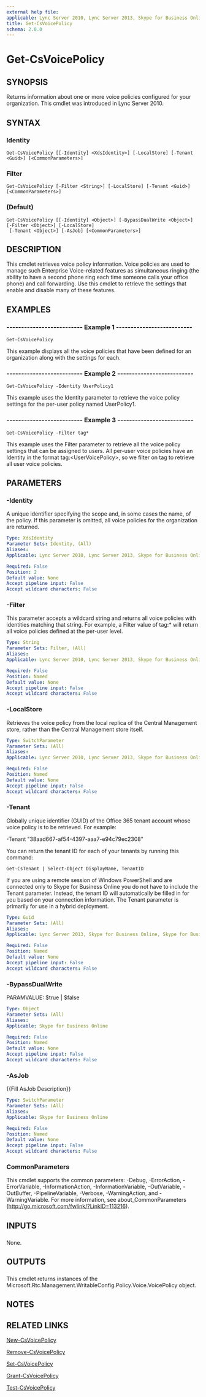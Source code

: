 ```yaml
---
external help file: 
applicable: Lync Server 2010, Lync Server 2013, Skype for Business Online, Skype for Business Server 2015, Skype for Business Server 2019
title: Get-CsVoicePolicy
schema: 2.0.0
---
```


# Get-CsVoicePolicy

## SYNOPSIS
Returns information about one or more voice policies configured for your organization.
This cmdlet was introduced in Lync Server 2010.



## SYNTAX

### Identity
```
Get-CsVoicePolicy [[-Identity] <XdsIdentity>] [-LocalStore] [-Tenant <Guid>] [<CommonParameters>]
```

### Filter
```
Get-CsVoicePolicy [-Filter <String>] [-LocalStore] [-Tenant <Guid>] [<CommonParameters>]
```

###  (Default)
```
Get-CsVoicePolicy [[-Identity] <Object>] [-BypassDualWrite <Object>] [-Filter <Object>] [-LocalStore]
 [-Tenant <Object>] [-AsJob] [<CommonParameters>]
```

## DESCRIPTION
This cmdlet retrieves voice policy information.
Voice policies are used to manage such Enterprise Voice-related features as simultaneous ringing (the ability to have a second phone ring each time someone calls your office phone) and call forwarding.
Use this cmdlet to retrieve the settings that enable and disable many of these features.



## EXAMPLES


### -------------------------- Example 1 -------------------------- 
```
Get-CsVoicePolicy
```

This example displays all the voice policies that have been defined for an organization along with the settings for each.



### -------------------------- Example 2 -------------------------- 
```
Get-CsVoicePolicy -Identity UserPolicy1
```

This example uses the Identity parameter to retrieve the voice policy settings for the per-user policy named UserPolicy1.


### -------------------------- Example 3 -------------------------- 
```
Get-CsVoicePolicy -Filter tag*
```

This example uses the Filter parameter to retrieve all the voice policy settings that can be assigned to users.
All per-user voice policies have an Identity in the format tag:\<UserVoicePolicy\>, so we filter on tag  to retrieve all user voice policies.



## PARAMETERS

### -Identity

A unique identifier specifying the scope and, in some cases the name, of the policy.
If this parameter is omitted, all voice policies for the organization are returned.



```yaml
Type: XdsIdentity
Parameter Sets: Identity, (All)
Aliases: 
Applicable: Lync Server 2010, Lync Server 2013, Skype for Business Online, Skype for Business Server 2015, Skype for Business Server 2019

Required: False
Position: 2
Default value: None
Accept pipeline input: False
Accept wildcard characters: False
```

### -Filter

This parameter accepts a wildcard string and returns all voice policies with identities matching that string.
For example, a Filter value of tag:* will return all voice policies defined at the per-user level.



```yaml
Type: String
Parameter Sets: Filter, (All)
Aliases: 
Applicable: Lync Server 2010, Lync Server 2013, Skype for Business Online, Skype for Business Server 2015, Skype for Business Server 2019

Required: False
Position: Named
Default value: None
Accept pipeline input: False
Accept wildcard characters: False
```

### -LocalStore

Retrieves the voice policy from the local replica of the Central Management store, rather than the Central Management store itself.


```yaml
Type: SwitchParameter
Parameter Sets: (All)
Aliases: 
Applicable: Lync Server 2010, Lync Server 2013, Skype for Business Online, Skype for Business Server 2015, Skype for Business Server 2019

Required: False
Position: Named
Default value: None
Accept pipeline input: False
Accept wildcard characters: False
```

### -Tenant

Globally unique identifier (GUID) of the Office 365 tenant account whose voice policy is to be retrieved.
For example:

-Tenant "38aad667-af54-4397-aaa7-e94c79ec2308"

You can return the tenant ID for each of your tenants by running this command:

`Get-CsTenant | Select-Object DisplayName, TenantID`


If you are using a remote session of Windows PowerShell and are connected only to Skype for Business Online you do not have to include the Tenant parameter.
Instead, the tenant ID will automatically be filled in for you based on your connection information.
The Tenant parameter is primarily for use in a hybrid deployment.



```yaml
Type: Guid
Parameter Sets: (All)
Aliases: 
Applicable: Lync Server 2013, Skype for Business Online, Skype for Business Server 2015, Skype for Business Server 2019

Required: False
Position: Named
Default value: None
Accept pipeline input: False
Accept wildcard characters: False
```

### -BypassDualWrite
PARAMVALUE: $true | $false

```yaml
Type: Object
Parameter Sets: (All)
Aliases: 
Applicable: Skype for Business Online

Required: False
Position: Named
Default value: None
Accept pipeline input: False
Accept wildcard characters: False
```

### -AsJob
{{Fill AsJob Description}}

```yaml
Type: SwitchParameter
Parameter Sets: (All)
Aliases: 
Applicable: Skype for Business Online

Required: False
Position: Named
Default value: None
Accept pipeline input: False
Accept wildcard characters: False
```

### CommonParameters
This cmdlet supports the common parameters: -Debug, -ErrorAction, -ErrorVariable, -InformationAction, -InformationVariable, -OutVariable, -OutBuffer, -PipelineVariable, -Verbose, -WarningAction, and -WarningVariable. For more information, see about_CommonParameters (http://go.microsoft.com/fwlink/?LinkID=113216).

## INPUTS

###  
None.

## OUTPUTS

###  
This cmdlet returns instances of the Microsoft.Rtc.Management.WritableConfig.Policy.Voice.VoicePolicy object.

## NOTES

## RELATED LINKS

[New-CsVoicePolicy](New-CsVoicePolicy.md)

[Remove-CsVoicePolicy](Remove-CsVoicePolicy.md)

[Set-CsVoicePolicy](Set-CsVoicePolicy.md)

[Grant-CsVoicePolicy](Grant-CsVoicePolicy.md)

[Test-CsVoicePolicy](Test-CsVoicePolicy.md)

